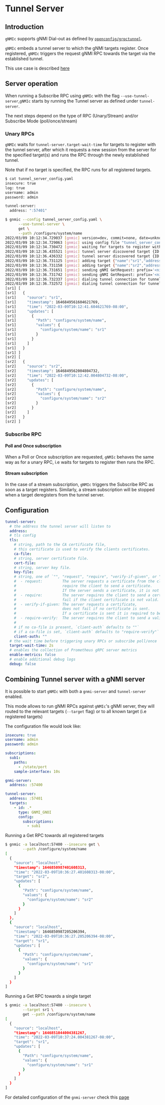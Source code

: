 # Tunnel Server

## Introduction

`gNMIc` supports gNMI Dial-out as defined by [`openconfig/grpctunnel`](https://github.com/openconfig/grpctunnel).

`gNMIc` embeds a tunnel server to which the gNMI targets register. Once registered, `gNMIc` triggers the request gNMI RPC towards the target via the established tunnel.

This use case is described [here](https://github.com/openconfig/reference/blob/master/rpc/gnmi/gnmignoissh-dialout-grpctunnel.md#gnmi-collector-with-embedded-tunnel-server)

## Server operation

When running a Subscribe RPC using `gNMIc` with the flag `--use-tunnel-server`,`gNMIc` starts by running the Tunnel server as defined under `tunnel-server`.

The next steps depend on the type of RPC (Unary/Stream) and/or Subscribe Mode (poll/once/stream)

### Unary RPCs

`gNMIc` waits for `tunnel-server.target-wait-time` for targets to register with the tunnel server, after which it requests a new session from the server for the specified target(s) and runs the RPC through the newly established tunnel.

Note that if no target is specified, the RPC runs for all registered targets.

```bash
$ cat tunnel_server_config.yaml
insecure: true
log: true
username: admin
password: admin

tunnel-server:
  address: ":57401"
```

```bash
$ gnmic --config tunnel_server_config.yaml \
      --use-tunnel-server \
      get \
      --path /configure/system/name
2022/03/09 10:12:34.729037 [gnmic] version=dev, commit=none, date=unknown, gitURL=, docs=https://gnmic.openconfig.net
2022/03/09 10:12:34.729063 [gnmic] using config file "tunnel_server_config.yaml"
2022/03/09 10:12:34.730472 [gnmic] waiting for targets to register with the tunnel server...
2022/03/09 10:12:36.435521 [gnmic] tunnel server discovered target {ID:sr1 Type:GNMI_GNOI}
2022/03/09 10:12:36.436332 [gnmic] tunnel server discovered target {ID:sr2 Type:GNMI_GNOI}
2022/03/09 10:12:36.731125 [gnmic] adding target {"name":"sr1","address":"sr1","username":"admin","password":"admin","timeout":10000000000,"insecure":true,"skip-verify":false,"subscriptions":["sub1"],"retry-timer":10000000000,"log-tls-secret":false,"gzip":false,"token":""}
2022/03/09 10:12:36.731158 [gnmic] adding target {"name":"sr2","address":"sr2","username":"admin","password":"admin","timeout":10000000000,"insecure":true,"skip-verify":false,"subscriptions":["sub1"],"retry-timer":10000000000,"log-tls-secret":false,"gzip":false,"token":""}
2022/03/09 10:12:36.731651 [gnmic] sending gNMI GetRequest: prefix='<nil>', path='[elem:{name:"configure"}  elem:{name:"system"}  elem:{name:"name"}]', type='ALL', encoding='JSON', models='[]', extension='[]' to sr1
2022/03/09 10:12:36.731742 [gnmic] sending gNMI GetRequest: prefix='<nil>', path='[elem:{name:"configure"}  elem:{name:"system"}  elem:{name:"name"}]', type='ALL', encoding='JSON', models='[]', extension='[]' to sr2
2022/03/09 10:12:36.732337 [gnmic] dialing tunnel connection for tunnel target "sr2"
2022/03/09 10:12:36.732572 [gnmic] dialing tunnel connection for tunnel target "sr1"
[sr1] [
[sr1]   {
[sr1]     "source": "sr1",
[sr1]     "timestamp": 1646849561604621769,
[sr1]     "time": "2022-03-09T10:12:41.604621769-08:00",
[sr1]     "updates": [
[sr1]       {
[sr1]         "Path": "configure/system/name",
[sr1]         "values": {
[sr1]           "configure/system/name": "sr1"
[sr1]         }
[sr1]       }
[sr1]     ]
[sr1]   }
[sr1] ]
[sr2] [
[sr2]   {
[sr2]     "source": "sr2",
[sr2]     "timestamp": 1646849562004804732,
[sr2]     "time": "2022-03-09T10:12:42.004804732-08:00",
[sr2]     "updates": [
[sr2]       {
[sr2]         "Path": "configure/system/name",
[sr2]         "values": {
[sr2]           "configure/system/name": "sr2"
[sr2]         }
[sr2]       }
[sr2]     ]
[sr2]   }
[sr2] ]
```

### Subscribe RPC

#### Poll and Once subscription

When a Poll or Once subscription are requested, `gNMIc` behaves the same way as for a unary RPC, i.e waits for targets to register then runs the RPC.

#### Stream subscription

In the case of a stream subscription, `gNMIc` triggers the Subscribe RPC as soon as a target registers.
Similarly, a stream subscription will be stopped when a target deregisters from the tunnel server.

## Configuration

```yaml
tunnel-server:
  # the address the tunnel server will listen to
  address:
  # tls config
  tls:
    # string, path to the CA certificate file,
    # this certificate is used to verify the clients certificates.
    ca-file:
    # string, server certificate file.
    cert-file:
    # string, server key file.
    key-file:
    # string, one of `"", "request", "require", "verify-if-given", or "require-verify" 
    #  - request:         The server requests a certificate from the client but does not 
    #                     require the client to send a certificate. 
    #                     If the server sends a certificate, it is not required to be valid.
    #  - require:         The server requires the client to send a certificate and does not 
    #                     fail if the client certificate is not valid.
    #  - verify-if-given: The server requests a certificate, 
    #                     does not fail if no certificate is sent. 
    #                     If a certificate is sent it is required to be valid.
    #  - require-verify:  The server requires the client to send a valid certificate.
    #
    # if no ca-file is present, `client-auth` defaults to ""`
    # if a ca-file is set, `client-auth` defaults to "require-verify"`
    client-auth: ""
  # the wait time before triggering unary RPCs or subscribe poll/once
  target-wait-time: 2s
  # enables the collection of Prometheus gRPC server metrics
  enable-metrics: false
  # enable additional debug logs
  debug: false
```

## Combining Tunnel server with a gNMI server

It is possible to start `gNMIc` with both a `gnmi-server` and `tunnel-server` enabled.

This mode allows to run gNMI RPCs against `gNMIc`'s gNMI server, they will routed to the relevant targets (`--target` flag) or to all known target (i.e registered targets)

The configuration file would look like:

```yaml
insecure: true
username: admin
password: admin

subscriptions:
  sub1:
    paths:
      - /state/port
    sample-interface: 10s

gnmi-server:
  address: :57400

tunnel-server:
  address: :57401
  targets:
    - id: .*
      type: GNMI_GNOI
      config:
        subscriptions:
          - sub1
```

Running a Get RPC towards all registered targets

```bash
$ gnmic -a localhost:57400 --insecure get \
        --path /configure/system/name
[
  {
    "source": "localhost",
    "timestamp": 1646850987401608313,
    "time": "2022-03-09T10:36:27.401608313-08:00",
    "target": "sr2",
    "updates": [
      {
        "Path": "configure/system/name",
        "values": {
          "configure/system/name": "sr2"
        }
      }
    ]
  },
  {
    "source": "localhost",
    "timestamp": 1646850987205206394,
    "time": "2022-03-09T10:36:27.205206394-08:00",
    "target": "sr1",
    "updates": [
      {
        "Path": "configure/system/name",
        "values": {
          "configure/system/name": "sr1"
        }
      }
    ]
  }
]
```

Running a Get RPC towards a single target

```bash
$ gnmic -a localhost:57400 --insecure \
        --target sr1 \
        get --path /configure/system/name
[
  {
    "source": "localhost",
    "timestamp": 1646851044004381267,
    "time": "2022-03-09T10:37:24.004381267-08:00",
    "target": "sr1",
    "updates": [
      {
        "Path": "configure/system/name",
        "values": {
          "configure/system/name": "sr1"
        }
      }
    ]
  }
]
```

For detailed configuration of the `gnmi-server` check this [page](./gnmi_server.md)
